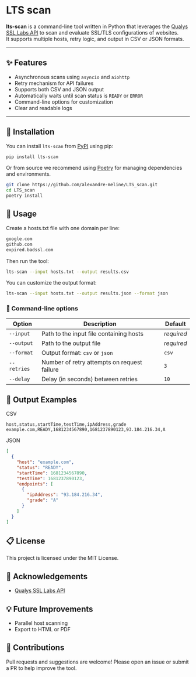 # LTS scan

**lts-scan** is a command-line tool written in Python that leverages the [Qualys SSL Labs API](https://api.ssllabs.com) to scan and evaluate SSL/TLS configurations of websites.  
It supports multiple hosts, retry logic, and output in CSV or JSON formats.

---

## ✨ Features

- Asynchronous scans using `asyncio` and `aiohttp`
- Retry mechanism for API failures
- Supports both CSV and JSON output
- Automatically waits until scan status is `READY` or `ERROR`
- Command-line options for customization
- Clear and readable logs

---

## 🚀 Installation

You can install `lts-scan` from [PyPI](https://pypi.org/project/lts-scan/) using pip:

```bash
pip install lts-scan
```

Or from source we recommend using [Poetry](https://python-poetry.org/) for managing dependencies and environments.

```bash
git clone https://github.com/alexandre-meline/LTS_scan.git
cd LTS_scan
poetry install
```

## 🧪 Usage

Create a hosts.txt file with one domain per line:

```bash
google.com
github.com
expired.badssl.com
```

Then run the tool:

```bash
lts-scan --input hosts.txt --output results.csv
```

You can customize the output format:

```bash
lts-scan --input hosts.txt --output results.json --format json
```

### 🔧 Command-line options

| Option | Description | Default |
| --- | --- | --- |
| `--input` | Path to the input file containing hosts |_required_ |
| `--output` | Path to the output file | _required_ |
| `--format` | Output format: `csv` or `json` | `csv` |
| `--retries` | Number of retry attempts on request failure | `3` |
| `--delay` | Delay (in seconds) between retries | `10` |

## 📄 Output Examples

CSV

```csv
host,status,startTime,testTime,ipAddress,grade
example.com,READY,1681234567890,1681237890123,93.184.216.34,A
```

JSON

```json
[
  {
    "host": "example.com",
    "status": "READY",
    "startTime": 1681234567890,
    "testTime": 1681237890123,
    "endpoints": [
      {
        "ipAddress": "93.184.216.34",
        "grade": "A"
      }
    ]
  }
]
```

## 📋 License

This project is licensed under the MIT License.

## 🙌 Acknowledgements

- [Qualys SSL Labs API](https://www.ssllabs.com/)

## 💡 Future Improvements

- Parallel host scanning
- Export to HTML or PDF

## 🤝 Contributions

Pull requests and suggestions are welcome! Please open an issue or submit a PR to help improve the tool.
